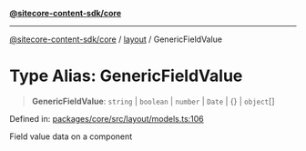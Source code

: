 [**@sitecore-content-sdk/core**](../../README.md)

***

[@sitecore-content-sdk/core](../../README.md) / [layout](../README.md) / GenericFieldValue

# Type Alias: GenericFieldValue

> **GenericFieldValue**: `string` \| `boolean` \| `number` \| `Date` \| \{\} \| `object`[]

Defined in: [packages/core/src/layout/models.ts:106](https://github.com/Sitecore/xmc-jss-dev/blob/6619215c196ddf4b0e5218da4ae20a7b80c4f154/packages/core/src/layout/models.ts#L106)

Field value data on a component
